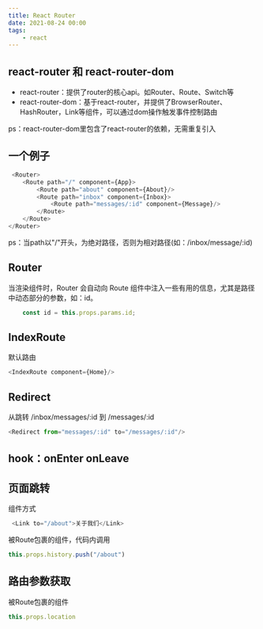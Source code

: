 ```yaml
---
title: React Router 
date: 2021-08-24 00:00 
tags:
    - react
---
```


## react-router 和 react-router-dom

- react-router：提供了router的核心api。如Router、Route、Switch等
- react-router-dom：基于react-router，并提供了BrowserRouter、HashRouter，Link等组件，可以通过dom操作触发事件控制路由

ps：react-router-dom里包含了react-router的依赖，无需重复引入

## 一个例子

```javascript
 <Router>
    <Route path="/" component={App}>
        <Route path="about" component={About}/>
        <Route path="inbox" component={Inbox}>
            <Route path="messages/:id" component={Message}/>
        </Route>
    </Route>
</Router>
```

ps：当path以"/"开头，为绝对路径，否则为相对路径(如：/inbox/message/:id)

## Router

当渲染组件时，Router 会自动向 Route 组件中注入一些有用的信息，尤其是路径中动态部分的参数，如：id。

```javascript
    const id = this.props.params.id;
```

## IndexRoute
默认路由
```javascript
<IndexRoute component={Home}/>
```

## Redirect
从跳转 /inbox/messages/:id 到 /messages/:id 
```javascript
<Redirect from="messages/:id" to="/messages/:id"/>
```

## hook：onEnter onLeave

## 页面跳转
组件方式
```javascript
 <Link to="/about">关于我们</Link>
```

被Route包裹的组件，代码内调用
```javascript
this.props.history.push("/about")
```

## 路由参数获取
被Route包裹的组件
```javascript
this.props.location
```

